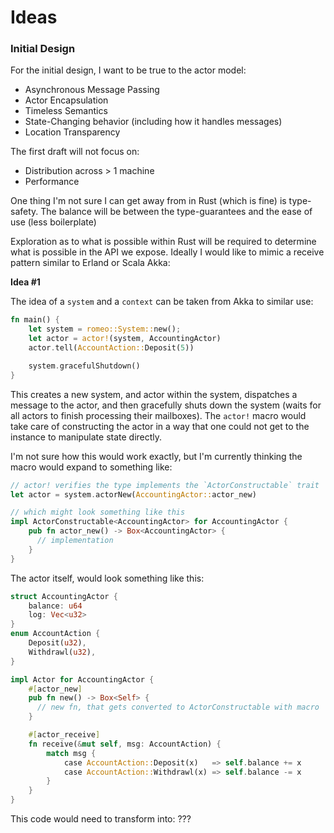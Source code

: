 # Ideas

### Initial Design
For the initial design, I want to be true to the actor model:
  + Asynchronous Message Passing
  + Actor Encapsulation
  + Timeless Semantics
  + State-Changing behavior (including how it handles messages)
  + Location Transparency

The first draft will not focus on:
  + Distribution across > 1 machine
  + Performance

One thing I'm not sure I can get away from in Rust (which is fine) is type-safety. The
balance will be between the type-guarantees and the ease of use (less boilerplate)

Exploration as to what is possible within Rust will be required to determine what is
possible in the API we expose. Ideally I would like to mimic a receive pattern similar
to Erland or Scala Akka:

__Idea #1__

The idea of a `system` and a `context` can be taken from Akka to similar use:

```rust
fn main() {
    let system = romeo::System::new();
    let actor = actor!(system, AccountingActor)
    actor.tell(AccountAction::Deposit(5))

    system.gracefulShutdown()
}
```

This creates a new system, and actor within the system, dispatches a message to the actor,
and then gracefully shuts down the system (waits for all actors to finish processing their
mailboxes). The `actor!` macro would take care of constructing the actor in a way that one
could not get to the instance to manipulate state directly. 

I'm not sure how this would work exactly, but I'm currently thinking the macro would expand
to something like:

```rust
// actor! verifies the type implements the `ActorConstructable` trait
let actor = system.actorNew(AccountingActor::actor_new)

// which might look something like this
impl ActorConstructable<AccountingActor> for AccountingActor {
    pub fn actor_new() -> Box<AccountingActor> {
      // implementation
    }
}
```

The actor itself, would look something like this:

```rust
struct AccountingActor {
    balance: u64
    log: Vec<u32>
}
enum AccountAction {
    Deposit(u32),
    Withdrawl(u32),
}

impl Actor for AccountingActor {
    #[actor_new]
    pub fn new() -> Box<Self> {
      // new fn, that gets converted to ActorConstructable with macro
    }

    #[actor_receive]
    fn receive(&mut self, msg: AccountAction) {
        match msg {
            case AccountAction::Deposit(x)   => self.balance += x
            case AccountAction::Withdrawl(x) => self.balance -= x
        }
    }
}
```

This code would need to transform into: ???
